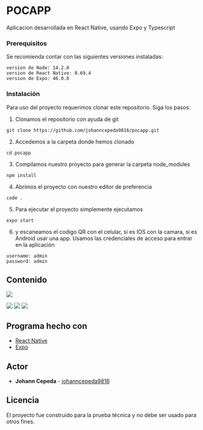 # POCAPP

Aplicacion desarrollada en React Native, usando Expo y Typescript

### Prerequisitos

Se recomienda contar con las siguientes versiones instaladas:

```
version de Node: 14.2.0
version de React Native: 0.69.4
version de Expo: 46.0.8
```

### Instalación

Para uso del proyecto requerimos clonar este repositorio. Siga los pasos:

1. Clonamos el repositorio con ayuda de git

```
git clone https://github.com/johanncepeda9816/pocapp.git
```

2. Accedemos a la carpeta donde hemos clonado

```
cd pocapp
```

3. Compilamos nuestro proyecto para generar la carpeta node_modules

```
npm install
```

4. Abrimos el proyecto con nuestro editor de preferencia

```
code .
```

5. Para ejecutar el proyecto simplemente ejecutamos

```
expo start
```

6. y escaneamos el codigo QR con el celular, si es IOS con la camara, si es Android usar una app. Usamos las
   credenciales de acceso para entrar en la aplicación

```
username: admin
password: admin
```

## Contenido

![](./assets/resources/Video.gif)

![](./assets/resources/Home.jpeg)
![](./assets/resources/Favorites.jpeg)
![](./assets/resources/Detalles.jpeg)

## Programa hecho con

- [React Native](https://reactnative.dev/docs/getting-started)
- [Expo](https://docs.expo.dev/)

## Actor

- **Johann Cepeda** - [johanncepeda9816](https://github.com/johanncepeda9816)

## Licencia

El proyecto fue construido para la prueba técnica y no debe ser usado para otros fines.
